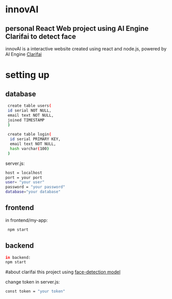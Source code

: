 # innovAI
## personal React Web project using AI Engine Clarifai to detect face
 innovAI is a interactive website created using react and node.js, powered by AI Engine [Clarifai](https://www.clarifai.com/)  
# setting up
## database
 ```sh
  create table users(
  id serial NOT NULL,
  email text NOT NULL,
  joined TIMESTAMP
  )
  
  create table login(
   id serial PRIMARY KEY,
   email text NOT NULL,
   hash varchar(100)
  )
 ```
 server.js:
 ```sh
 host = localhost
 port = your port
 user= "your user"
 password = "your password"
 database="your database"
 ```
 
 ## frontend
in frontend/my-app:
```sh
 npm start
 ```
 
 ##  backend
 ```sh
in backend:
 npm start
```

#about clarifai
this project using [face-detection model](https://clarifai.com/clarifai/main/models/face-detection)

change token in server.js:
```sh
const token = "your token"
```
 

